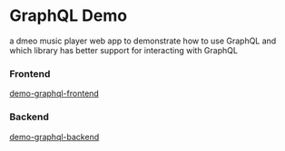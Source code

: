 # GraphQL Demo
a dmeo music player web app to demonstrate how to use GraphQL and which library has better support for interacting with GraphQL

### Frontend
[demo-graphql-frontend](https://github.com/IsaacOrzDev/demo-graphql-frontend)

### Backend
[demo-graphql-backend](https://github.com/IsaacOrzDev/demo-graphql-backend)
